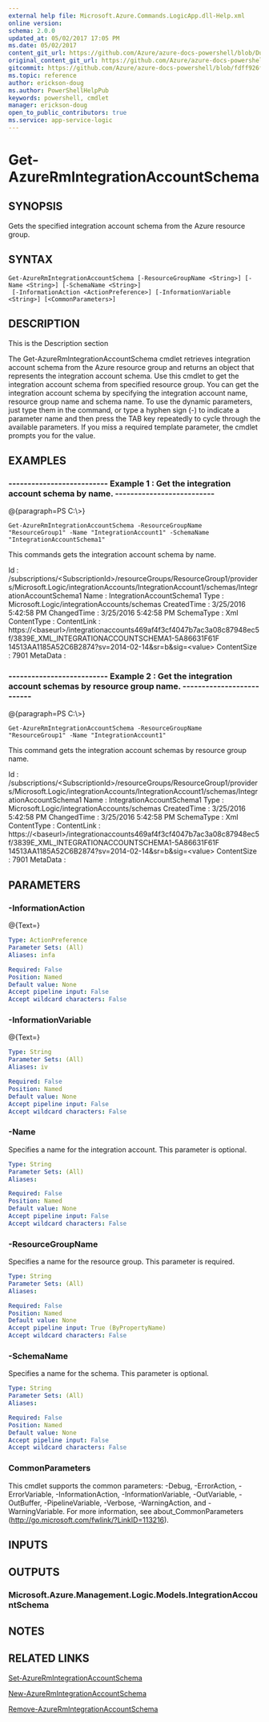 ```yaml
---
external help file: Microsoft.Azure.Commands.LogicApp.dll-Help.xml
online version:
schema: 2.0.0
updated_at: 05/02/2017 17:05 PM
ms.date: 05/02/2017
content_git_url: https://github.com/Azure/azure-docs-powershell/blob/DuncanmaMSFT-patch-1/azureps-cmdlets-docs/ResourceManager/AzureRM.LogicApp/v1.0.8/Get-AzureRmIntegrationAccountSchema.md
original_content_git_url: https://github.com/Azure/azure-docs-powershell/blob/DuncanmaMSFT-patch-1/azureps-cmdlets-docs/ResourceManager/AzureRM.LogicApp/v1.0.8/Get-AzureRmIntegrationAccountSchema.md
gitcommit: https://github.com/Azure/azure-docs-powershell/blob/fdff926f5dd35f9020f210f87b450464ba162edc
ms.topic: reference
author: erickson-doug
ms.author: PowerShellHelpPub
keywords: powershell, cmdlet
manager: erickson-doug
open_to_public_contributors: true
ms.service: app-service-logic
---
```


# Get-AzureRmIntegrationAccountSchema

## SYNOPSIS
Gets the specified integration account schema from the Azure resource group.

## SYNTAX

```
Get-AzureRmIntegrationAccountSchema [-ResourceGroupName <String>] [-Name <String>] [-SchemaName <String>]
 [-InformationAction <ActionPreference>] [-InformationVariable <String>] [<CommonParameters>]
```

## DESCRIPTION
This is the Description section

The Get-AzureRmIntegrationAccountSchema cmdlet retrieves integration account schema from the Azure resource group and returns an object that represents the integration account schema.
Use this cmdlet to get the integration account schema from specified resource group.
You can get the integration account schema by specifying the integration account name, resource group name and schema name.
To use the dynamic parameters, just type them in the command, or type a hyphen sign (-) to indicate a parameter name and then press the TAB key repeatedly to cycle through the available parameters.
If you miss a required template parameter, the cmdlet prompts you for the value.

## EXAMPLES

### --------------------------  Example 1 : Get the integration account schema by name.  --------------------------
@{paragraph=PS C:\\\>}



```
Get-AzureRmIntegrationAccountSchema -ResourceGroupName "ResourceGroup1" -Name "IntegrationAccount1" -SchemaName "IntegrationAccountSchema1"
```

This commands gets the integration account schema by name.

Id                   : /subscriptions/\<SubscriptionId\>/resourceGroups/ResourceGroup1/providers/Microsoft.Logic/integrationAccounts/IntegrationAccount1/schemas/IntegrationAccountSchema1
Name                 : IntegrationAccountSchema1
Type                 : Microsoft.Logic/integrationAccounts/schemas
CreatedTime          : 3/25/2016 5:42:58 PM
ChangedTime          : 3/25/2016 5:42:58 PM
SchemaType           : Xml
ContentType          : 
ContentLink          : https://\<baseurl\>/integrationaccounts469af4f3cf4047b7ac3a08c87948ec5f/3839E_XML_INTEGRATIONACCOUNTSCHEMA1-5A86631F61F
                       14513AA1185A52C6B2874?sv=2014-02-14&sr=b&sig=\<value\>
ContentSize          : 7901
MetaData             :

### --------------------------  Example 2 : Get the integration account schemas by resource group name.  --------------------------
@{paragraph=PS C:\\\>}



```
Get-AzureRmIntegrationAccountSchema -ResourceGroupName "ResourceGroup1" -Name "IntegrationAccount1"
```

This command gets the integration account schemas by resource group name.

Id                   : /subscriptions/\<SubscriptionId\>/resourceGroups/ResourceGroup1/providers/Microsoft.Logic/integrationAccounts/IntegrationAccount1/schemas/IntegrationAccountSchema1
Name                 : IntegrationAccountSchema1
Type                 : Microsoft.Logic/integrationAccounts/schemas
CreatedTime          : 3/25/2016 5:42:58 PM
ChangedTime          : 3/25/2016 5:42:58 PM
SchemaType           : Xml
ContentType          : 
ContentLink          : https://\<baseurl\>/integrationaccounts469af4f3cf4047b7ac3a08c87948ec5f/3839E_XML_INTEGRATIONACCOUNTSCHEMA1-5A86631F61F
                       14513AA1185A52C6B2874?sv=2014-02-14&sr=b&sig=\<value\>
ContentSize          : 7901
MetaData             :

## PARAMETERS

### -InformationAction
@{Text=}

```yaml
Type: ActionPreference
Parameter Sets: (All)
Aliases: infa

Required: False
Position: Named
Default value: None
Accept pipeline input: False
Accept wildcard characters: False
```

### -InformationVariable
@{Text=}

```yaml
Type: String
Parameter Sets: (All)
Aliases: iv

Required: False
Position: Named
Default value: None
Accept pipeline input: False
Accept wildcard characters: False
```

### -Name
Specifies a name for the integration account.
This parameter is optional.

```yaml
Type: String
Parameter Sets: (All)
Aliases: 

Required: False
Position: Named
Default value: None
Accept pipeline input: False
Accept wildcard characters: False
```

### -ResourceGroupName
Specifies a name for the resource group.
This parameter is required.

```yaml
Type: String
Parameter Sets: (All)
Aliases: 

Required: False
Position: Named
Default value: None
Accept pipeline input: True (ByPropertyName)
Accept wildcard characters: False
```

### -SchemaName
Specifies a name for the schema.
This parameter is optional.

```yaml
Type: String
Parameter Sets: (All)
Aliases: 

Required: False
Position: Named
Default value: None
Accept pipeline input: False
Accept wildcard characters: False
```

### CommonParameters
This cmdlet supports the common parameters: -Debug, -ErrorAction, -ErrorVariable, -InformationAction, -InformationVariable, -OutVariable, -OutBuffer, -PipelineVariable, -Verbose, -WarningAction, and -WarningVariable. For more information, see about_CommonParameters (http://go.microsoft.com/fwlink/?LinkID=113216).

## INPUTS

## OUTPUTS

### Microsoft.Azure.Management.Logic.Models.IntegrationAccountSchema

## NOTES

## RELATED LINKS

[Set-AzureRmIntegrationAccountSchema]()

[New-AzureRmIntegrationAccountSchema]()

[Remove-AzureRmIntegrationAccountSchema]()

